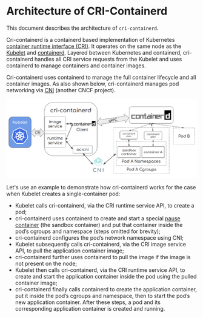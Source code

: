 # Architecture of CRI-Containerd
This document describes the architecture of `cri-containerd`.

Cri-containerd is a containerd based implementation of Kubernetes [container runtime interface (CRI)](https://github.com/kubernetes/kubernetes/blob/master/pkg/kubelet/apis/cri/runtime/v1alpha2/api.proto). It operates on the same node as the [Kubelet](https://kubernetes.io/docs/reference/generated/kubelet/) and [containerd](https://github.com/containerd/containerd). Layered between Kubernetes and containerd, cri-containerd handles all CRI service requests from the Kubelet and uses containerd to manage containers and container images.

Cri-containerd uses containerd to manage the full container lifecycle and all container images. As also shown below, cri-containerd manages pod networking via [CNI](https://github.com/containernetworking/cni) (another CNCF project).

![architecture](./architecture.png)

Let's use an example to demonstrate how cri-containerd works for the case when Kubelet creates a single-container pod:
* Kubelet calls cri-containerd, via the CRI runtime service API, to create a pod;
* cri-containerd uses containerd to create and start a special [pause container](https://www.ianlewis.org/en/almighty-pause-container) (the sandbox container) and put that container inside the pod’s cgroups and namespace (steps omitted for brevity);
* cri-containerd configures the pod’s network namespace using CNI;
* Kubelet subsequently calls cri-containerd, via the CRI image service API, to pull the application container image;
* cri-containerd further uses containerd to pull the image if the image is not present on the node;
* Kubelet then calls cri-containerd, via the CRI runtime service API, to create and start the application container inside the pod using the pulled container image;
* cri-containerd finally calls containerd to create the application container, put it inside the pod’s cgroups and namespace, then to start the pod’s new application container.
After these steps, a pod and its corresponding application container is created and running.
